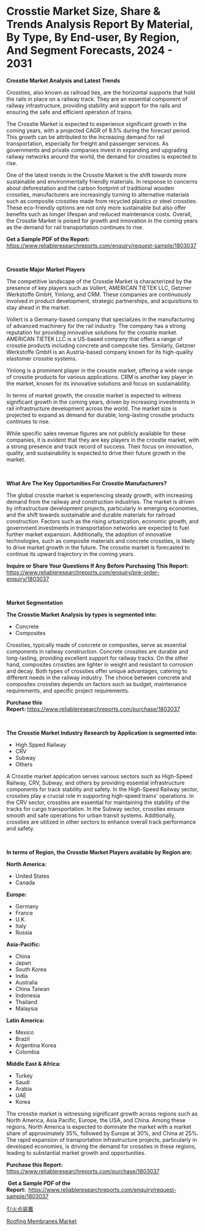 <p><h1>Crosstie Market Size, Share & Trends Analysis Report By Material, By Type, By End-user, By Region, And Segment Forecasts, 2024 - 2031</h1></p><p><strong>Crosstie Market Analysis and Latest Trends</strong></p>
<p><p>Crossties, also known as railroad ties, are the horizontal supports that hold the rails in place on a railway track. They are an essential component of railway infrastructure, providing stability and support for the rails and ensuring the safe and efficient operation of trains.</p><p>The Crosstie Market is expected to experience significant growth in the coming years, with a projected CAGR of 8.5% during the forecast period. This growth can be attributed to the increasing demand for rail transportation, especially for freight and passenger services. As governments and private companies invest in expanding and upgrading railway networks around the world, the demand for crossties is expected to rise.</p><p>One of the latest trends in the Crosstie Market is the shift towards more sustainable and environmentally friendly materials. In response to concerns about deforestation and the carbon footprint of traditional wooden crossties, manufacturers are increasingly turning to alternative materials such as composite crossties made from recycled plastics or steel crossties. These eco-friendly options are not only more sustainable but also offer benefits such as longer lifespan and reduced maintenance costs. Overall, the Crosstie Market is poised for growth and innovation in the coming years as the demand for rail transportation continues to rise.</p></p>
<p><strong>Get a Sample PDF of the Report:&nbsp;</strong> <a href="https://www.reliableresearchreports.com/enquiry/request-sample/1803037">https://www.reliableresearchreports.com/enquiry/request-sample/1803037</a></p>
<p>&nbsp;</p>
<p><strong>Crosstie Major Market Players</strong></p>
<p><p>The competitive landscape of the Crosstie Market is characterized by the presence of key players such as Vollert, AMERICAN TIETEK LLC, Getzner Werkstoffe GmbH, Yinlong, and CRM. These companies are continuously involved in product development, strategic partnerships, and acquisitions to stay ahead in the market.</p><p>Vollert is a Germany-based company that specializes in the manufacturing of advanced machinery for the rail industry. The company has a strong reputation for providing innovative solutions for the crosstie market. AMERICAN TIETEK LLC is a US-based company that offers a range of crosstie products including concrete and composite ties. Similarly, Getzner Werkstoffe GmbH is an Austria-based company known for its high-quality elastomer crosstie systems.</p><p>Yinlong is a prominent player in the crosstie market, offering a wide range of crosstie products for various applications. CRM is another key player in the market, known for its innovative solutions and focus on sustainability.</p><p>In terms of market growth, the crosstie market is expected to witness significant growth in the coming years, driven by increasing investments in rail infrastructure development across the world. The market size is projected to expand as demand for durable, long-lasting crosstie products continues to rise.</p><p>While specific sales revenue figures are not publicly available for these companies, it is evident that they are key players in the crosstie market, with a strong presence and track record of success. Their focus on innovation, quality, and sustainability is expected to drive their future growth in the market.</p></p>
<p>&nbsp;</p>
<p><strong>What Are The Key Opportunities For Crosstie Manufacturers?</strong></p>
<p><p>The global crosstie market is experiencing steady growth, with increasing demand from the railway and construction industries. The market is driven by infrastructure development projects, particularly in emerging economies, and the shift towards sustainable and durable materials for railroad construction. Factors such as the rising urbanization, economic growth, and government investments in transportation networks are expected to fuel further market expansion. Additionally, the adoption of innovative technologies, such as composite materials and concrete crossties, is likely to drive market growth in the future. The crosstie market is forecasted to continue its upward trajectory in the coming years.</p></p>
<p><strong>Inquire or Share Your Questions If Any Before Purchasing This Report:</strong> <a href="https://www.reliableresearchreports.com/enquiry/pre-order-enquiry/1803037">https://www.reliableresearchreports.com/enquiry/pre-order-enquiry/1803037</a></p>
<p>&nbsp;</p>
<p><strong>Market Segmentation</strong></p>
<p><strong>The Crosstie Market Analysis by types is segmented into:</strong></p>
<p><ul><li>Concrete</li><li>Composites</li></ul></p>
<p><p>Crossties, typically made of concrete or composites, serve as essential components in railway construction. Concrete crossties are durable and long-lasting, providing excellent support for railway tracks. On the other hand, composites crossties are lighter in weight and resistant to corrosion and decay. Both types of crossties offer unique advantages, catering to different needs in the railway industry. The choice between concrete and composites crossties depends on factors such as budget, maintenance requirements, and specific project requirements.</p></p>
<p><strong>Purchase this Report:&nbsp;</strong><a href="https://www.reliableresearchreports.com/purchase/1803037">https://www.reliableresearchreports.com/purchase/1803037</a></p>
<p>&nbsp;</p>
<p><strong>The Crosstie Market Industry Research by Application is segmented into:</strong></p>
<p><ul><li>High Spped Railway</li><li>CRV</li><li>Subway</li><li>Others</li></ul></p>
<p><p>A Crosstie market application serves various sectors such as High-Speed Railway, CRV, Subway, and others by providing essential infrastructure components for track stability and safety. In the High-Speed Railway sector, crossties play a crucial role in supporting high-speed trains' operations. In the CRV sector, crossties are essential for maintaining the stability of the tracks for cargo transportation. In the Subway sector, crossties ensure smooth and safe operations for urban transit systems. Additionally, crossties are utilized in other sectors to enhance overall track performance and safety.</p></p>
<p>&nbsp;</p>
<p><strong>In terms of Region, the Crosstie Market Players available by Region are:</strong></p>
<p>
    <p> <strong> North America: </strong>
        <ul>
            <li>United States</li>
            <li>Canada</li>
        </ul>
        </p> 
    <p> <strong> Europe: </strong>
        <ul>
            <li>Germany</li>
            <li>France</li>
            <li>U.K.</li>
            <li>Italy</li>
            <li>Russia</li>
        </ul>
        </p> 
    <p> <strong> Asia-Pacific: </strong>
        <ul>
            <li>China</li>
            <li>Japan</li>
            <li>South Korea</li>
            <li>India</li>
            <li>Australia</li>
            <li>China Taiwan</li>
            <li>Indonesia</li>
            <li>Thailand</li>
            <li>Malaysia</li>
        </ul>
        </p> 
    <p> <strong> Latin America: </strong>
        <ul>
            <li>Mexico</li>
            <li>Brazil</li>
            <li>Argentina Korea</li>
            <li>Colombia</li>
        </ul>
        </p> 
    <p> <strong> Middle East & Africa: </strong>
        <ul>
            <li>Turkey</li>
            <li>Saudi</li>
            <li>Arabia</li>
            <li>UAE</li>
            <li>Korea</li>
        </ul>
    </p>
    </p>
<p><p>The crosstie market is witnessing significant growth across regions such as North America, Asia Pacific, Europe, the USA, and China. Among these regions, North America is expected to dominate the market with a market share of approximately 35%, followed by Europe at 30%, and China at 25%. The rapid expansion of transportation infrastructure projects, particularly in developed economies, is driving the demand for crossties in these regions, leading to substantial market growth and opportunities.</p></p>
<p><strong>Purchase this Report: </strong><a href="https://www.reliableresearchreports.com/purchase/1803037">https://www.reliableresearchreports.com/purchase/1803037</a></p>
<p>&nbsp;<strong>Get a Sample PDF of the Report:&nbsp;&nbsp;</strong><a href="https://www.reliableresearchreports.com/enquiry/request-sample/1803037">https://www.reliableresearchreports.com/enquiry/request-sample/1803037</a></p>
<p><strong></strong></p>
<p><p><a href="https://github.com/zekaoe592392/Market-Research-Report-List-1/blob/main/8666584192135.md">引火点装置</a></p><p><a href="https://github.com/RickHolmes3/Market-Research-Report-List-3/blob/main/roofing-membranes-market.md">Roofing Membranes Market</a></p></p>